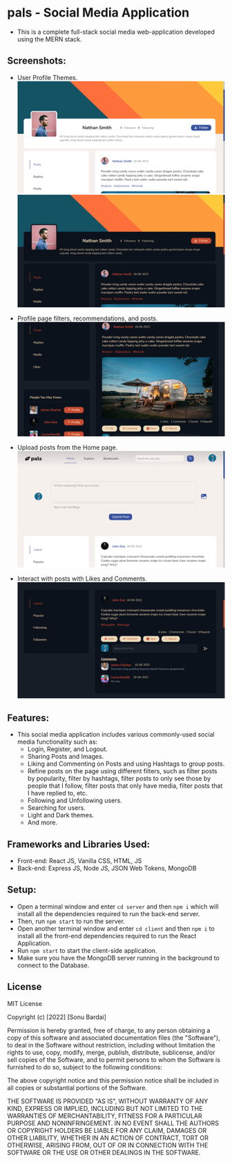 # pals - Social Media Application

-   This is a complete full-stack social media web-application developed using the MERN stack.

## Screenshots:

-   User Profile Themes.
    ![light_profile](./Screenshots/img1.png)
    ![dark_profile](./Screenshots/img2.png)
    <br>

-   Profile page filters, recommendations, and posts.
    ![profile_filters](./Screenshots/img-3.png)
    <br>

-   Upload posts from the Home page.
    ![home_page](./Screenshots/img4.png)
    <br>

-   Interact with posts with Likes and Comments.
    ![post](./Screenshots/img5.png)

## Features:

-   This social media application includes various commonly-used social media functionality such as:
    -   Login, Register, and Logout.
    -   Sharing Posts and Images.
    -   Liking and Commenting on Posts and using Hashtags to group posts.
    -   Refine posts on the page using different filters, such as filter posts by popularity, filter by hashtags, filter posts to only see those by people that I follow, filter posts that only have media, filter posts that I have replied to, etc.
    -   Following and Unfollowing users.
    -   Searching for users.
    -   Light and Dark themes.
    -   And more.

## Frameworks and Libraries Used:

-   Front-end: React JS, Vanilla CSS, HTML, JS
-   Back-end: Express JS, Node JS, JSON Web Tokens, MongoDB

## Setup:

-   Open a terminal window and enter `cd server` and then `npm i` which will install all the dependencies required to run the back-end server.
-   Then, run `npm start` to run the server.
-   Open another terminal window and enter `cd client` and then `npm i` to install all the front-end dependencies required to run the React Application.
-   Run `npm start` to start the client-side application.
-   Make sure you have the MongoDB server running in the background to connect to the Database.

## License

MIT License

Copyright (c) [2022] [Sonu Bardai]

Permission is hereby granted, free of charge, to any person obtaining a copy
of this software and associated documentation files (the "Software"), to deal
in the Software without restriction, including without limitation the rights
to use, copy, modify, merge, publish, distribute, sublicense, and/or sell
copies of the Software, and to permit persons to whom the Software is
furnished to do so, subject to the following conditions:

The above copyright notice and this permission notice shall be included in all
copies or substantial portions of the Software.

THE SOFTWARE IS PROVIDED "AS IS", WITHOUT WARRANTY OF ANY KIND, EXPRESS OR
IMPLIED, INCLUDING BUT NOT LIMITED TO THE WARRANTIES OF MERCHANTABILITY,
FITNESS FOR A PARTICULAR PURPOSE AND NONINFRINGEMENT. IN NO EVENT SHALL THE
AUTHORS OR COPYRIGHT HOLDERS BE LIABLE FOR ANY CLAIM, DAMAGES OR OTHER
LIABILITY, WHETHER IN AN ACTION OF CONTRACT, TORT OR OTHERWISE, ARISING FROM,
OUT OF OR IN CONNECTION WITH THE SOFTWARE OR THE USE OR OTHER DEALINGS IN THE
SOFTWARE.
